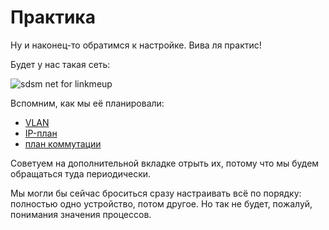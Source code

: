 # Практика

Ну и наконец-то обратимся к настройке. Вива ля практис!

Будет у нас такая сеть:

![sdsm net for linkmeup](http://img-fotki.yandex.ru/get/5003/83739833.13/0_7fef6_e38b40e0_XL.jpg)

Вспомним, как мы её планировали:

* [VLAN](https://almukhametov.gitbook.io/sdsm/~/edit/drafts/-LMaX_uMcqX5LWxO0DS6/0.-planirovanie/spisok-vlan)
* [IP-план](https://almukhametov.gitbook.io/sdsm/~/edit/drafts/-LMaX_uMcqX5LWxO0DS6/0.-planirovanie/ip-plan)
* [план коммутации](https://almukhametov.gitbook.io/sdsm/~/edit/drafts/-LMaX_uMcqX5LWxO0DS6/0.-planirovanie/plan-podklyucheniya-oborudovaniya-po-portam)

Советуем на дополнительной вкладке отрыть их, потому что мы будем обращаться туда периодически.

Мы могли бы сейчас броситься сразу настраивать всё по порядку: полностью одно устройство, потом другое. Но так не будет, пожалуй, понимания значения процессов.
